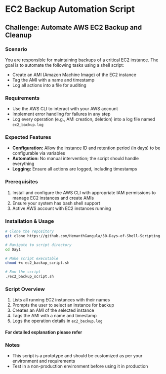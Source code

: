 # EC2 Backup Automation Script

## Challenge: Automate AWS EC2 Backup and Cleanup

### Scenario
You are responsible for maintaining backups of a critical EC2 instance. The goal is to automate the following tasks using a shell script:

- Create an AMI (Amazon Machine Image) of the EC2 instance
- Tag the AMI with a name and timestamp
- Log all actions into a file for auditing

### Requirements
- Use the AWS CLI to interact with your AWS account
- Implement error handling for failures in any step
- Log every operation (e.g., AMI creation, deletion) into a log file named `ec2_backup.log`

### Expected Features
- **Configuration:** Allow the instance ID and retention period (in days) to be configurable via variables
- **Automation:** No manual intervention; the script should handle everything
- **Logging:** Ensure all actions are logged, including timestamps

### Prerequisites
1. Install and configure the AWS CLI with appropriate IAM permissions to manage EC2 instances and create AMIs
2. Ensure your system has bash shell support
3. Active AWS account with EC2 instances running


### Installation & Usage
```bash
# Clone the repository
git clone https://github.com/HemanthGangula/30-Days-of-Shell-Scripting.git

# Navigate to script directory
cd Day1

# Make script executable
chmod +x ec2_backup_script.sh

# Run the script
./ec2_backup_script.sh
```

### Script Overview
1. Lists all running EC2 instances with their names
2. Prompts the user to select an instance for backup
3. Creates an AMI of the selected instance
4. Tags the AMI with a name and timestamp
5. Logs the operation details in `ec2_backup.log`

#### For detailed explanation please refer 

### Notes
- This script is a prototype and should be customized as per your environment and requirements
- Test in a non-production environment before using it in production

